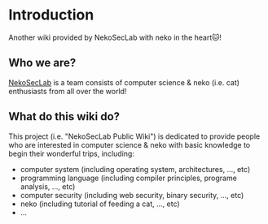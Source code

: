 # Introduction

Another wiki provided by NekoSecLab with neko in the heart🐱!

## Who we are?

[NekoSecLab](https://github.com/NekoSecLab) is a team consists of computer science & neko (i.e. cat) enthusiasts from all over the world!

## What do this wiki do?

This project (i.e. "NekoSecLab Public Wiki") is dedicated to provide people who are interested in computer science & neko with basic knowledge to begin their wonderful trips, including:

- computer system (including operating system, architectures, ..., etc)
- programming language (including compiler principles, programe analysis, ..., etc)
- computer security (including web security, binary security, ..., etc)
- neko (including tutorial of feeding a cat, ..., etc)
- ...

